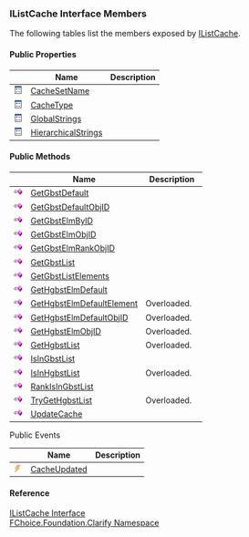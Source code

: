 ﻿### IListCache Interface Members

The following tables list the members exposed by [IListCache](fcSDK~FChoice.Foundation.Clarify.IListCache.md).

#### Public Properties

|   | Name | Description |
| --- | --- | --- |
| ![ Property](dotnetimages/Property.png) | [CacheSetName](fcSDK~FChoice.Foundation.Clarify.IListCache~CacheSetName.md) |   |
| ![ Property](dotnetimages/Property.png) | [CacheType](fcSDK~FChoice.Foundation.Clarify.IListCache~CacheType.md) |   |
| ![ Property](dotnetimages/Property.png) | [GlobalStrings](fcSDK~FChoice.Foundation.Clarify.IListCache~GlobalStrings.md) |   |
| ![ Property](dotnetimages/Property.png) | [HierarchicalStrings](fcSDK~FChoice.Foundation.Clarify.IListCache~HierarchicalStrings.md) |   |



#### Public Methods

|   | Name | Description |
| --- | --- | --- |
| ![ Method](dotnetimages/Method.png) | [GetGbstDefault](fcSDK~FChoice.Foundation.Clarify.IListCache~GetGbstDefault.md) |   |
| ![ Method](dotnetimages/Method.png) | [GetGbstDefaultObjID](fcSDK~FChoice.Foundation.Clarify.IListCache~GetGbstDefaultObjID.md) |   |
| ![ Method](dotnetimages/Method.png) | [GetGbstElmByID](fcSDK~FChoice.Foundation.Clarify.IListCache~GetGbstElmByID.md) |   |
| ![ Method](dotnetimages/Method.png) | [GetGbstElmObjID](fcSDK~FChoice.Foundation.Clarify.IListCache~GetGbstElmObjID.md) |   |
| ![ Method](dotnetimages/Method.png) | [GetGbstElmRankObjID](fcSDK~FChoice.Foundation.Clarify.IListCache~GetGbstElmRankObjID.md) |   |
| ![ Method](dotnetimages/Method.png) | [GetGbstList](fcSDK~FChoice.Foundation.Clarify.IListCache~GetGbstList.md) |   |
| ![ Method](dotnetimages/Method.png) | [GetGbstListElements](fcSDK~FChoice.Foundation.Clarify.IListCache~GetGbstListElements.md) |   |
| ![ Method](dotnetimages/Method.png) | [GetHgbstElmDefault](fcSDK~FChoice.Foundation.Clarify.IListCache~GetHgbstElmDefault.md) |   |
| ![ Method](dotnetimages/Method.png) | [GetHgbstElmDefaultElement](fcSDK~FChoice.Foundation.Clarify.IListCache~GetHgbstElmDefaultElement.md) | Overloaded.    |
| ![ Method](dotnetimages/Method.png) | [GetHgbstElmDefaultObjID](fcSDK~FChoice.Foundation.Clarify.IListCache~GetHgbstElmDefaultObjID.md) | Overloaded.    |
| ![ Method](dotnetimages/Method.png) | [GetHgbstElmObjID](fcSDK~FChoice.Foundation.Clarify.IListCache~GetHgbstElmObjID.md) | Overloaded.    |
| ![ Method](dotnetimages/Method.png) | [GetHgbstList](fcSDK~FChoice.Foundation.Clarify.IListCache~GetHgbstList.md) | Overloaded.    |
| ![ Method](dotnetimages/Method.png) | [IsInGbstList](fcSDK~FChoice.Foundation.Clarify.IListCache~IsInGbstList.md) |   |
| ![ Method](dotnetimages/Method.png) | [IsInHgbstList](fcSDK~FChoice.Foundation.Clarify.IListCache~IsInHgbstList.md) | Overloaded.    |
| ![ Method](dotnetimages/Method.png) | [RankIsInGbstList](fcSDK~FChoice.Foundation.Clarify.IListCache~RankIsInGbstList.md) |   |
| ![ Method](dotnetimages/Method.png) | [TryGetHgbstList](fcSDK~FChoice.Foundation.Clarify.IListCache~TryGetHgbstList.md) | Overloaded.    |
| ![ Method](dotnetimages/Method.png) | [UpdateCache](fcSDK~FChoice.Foundation.Clarify.IListCache~UpdateCache.md) |   |



Public Events

|   | Name | Description |
| --- | --- | --- |
| ![ Event](dotnetimages/Event.png) | [CacheUpdated](fcSDK~FChoice.Foundation.Clarify.IListCache~CacheUpdated_EV.md) |   |





#### Reference

[IListCache Interface](fcSDK~FChoice.Foundation.Clarify.IListCache.md)  
[FChoice.Foundation.Clarify Namespace](fcSDK~FChoice.Foundation.Clarify_namespace.md)